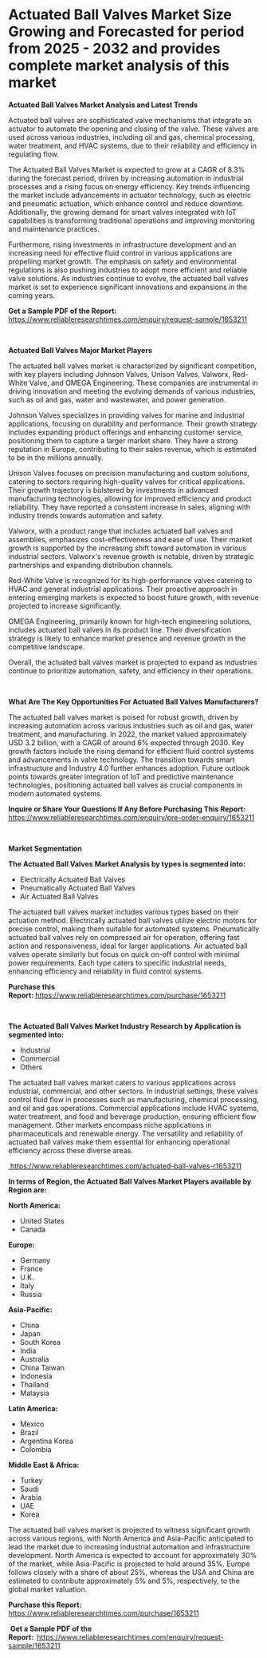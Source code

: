 <p><h1>Actuated Ball Valves Market Size Growing and Forecasted for period from 2025 - 2032 and provides complete market analysis of this market</h1></p><p><strong>Actuated Ball Valves Market Analysis and Latest Trends</strong></p>
<p><p>Actuated ball valves are sophisticated valve mechanisms that integrate an actuator to automate the opening and closing of the valve. These valves are used across various industries, including oil and gas, chemical processing, water treatment, and HVAC systems, due to their reliability and efficiency in regulating flow. </p><p>The Actuated Ball Valves Market is expected to grow at a CAGR of 8.3% during the forecast period, driven by increasing automation in industrial processes and a rising focus on energy efficiency. Key trends influencing the market include advancements in actuator technology, such as electric and pneumatic actuation, which enhance control and reduce downtime. Additionally, the growing demand for smart valves integrated with IoT capabilities is transforming traditional operations and improving monitoring and maintenance practices. </p><p>Furthermore, rising investments in infrastructure development and an increasing need for effective fluid control in various applications are propelling market growth. The emphasis on safety and environmental regulations is also pushing industries to adopt more efficient and reliable valve solutions. As industries continue to evolve, the actuated ball valves market is set to experience significant innovations and expansions in the coming years.</p></p>
<p><strong>Get a Sample PDF of the Report:&nbsp;</strong> <a href="https://www.reliableresearchtimes.com/enquiry/request-sample/1653211?utm_campaign=3148&utm_medium=2&utm_source=Github&utm_content=ia&utm_term=16042025&utm_id=actuated-ball-valves">https://www.reliableresearchtimes.com/enquiry/request-sample/1653211</a></p>
<p>&nbsp;</p>
<p><strong>Actuated Ball Valves Major Market Players</strong></p>
<p><p>The actuated ball valves market is characterized by significant competition, with key players including Johnson Valves, Unison Valves, Valworx, Red-White Valve, and OMEGA Engineering. These companies are instrumental in driving innovation and meeting the evolving demands of various industries, such as oil and gas, water and wastewater, and power generation.</p><p>Johnson Valves specializes in providing valves for marine and industrial applications, focusing on durability and performance. Their growth strategy includes expanding product offerings and enhancing customer service, positioning them to capture a larger market share. They have a strong reputation in Europe, contributing to their sales revenue, which is estimated to be in the millions annually.</p><p>Unison Valves focuses on precision manufacturing and custom solutions, catering to sectors requiring high-quality valves for critical applications. Their growth trajectory is bolstered by investments in advanced manufacturing technologies, allowing for improved efficiency and product reliability. They have reported a consistent increase in sales, aligning with industry trends towards automation and safety.</p><p>Valworx, with a product range that includes actuated ball valves and assemblies, emphasizes cost-effectiveness and ease of use. Their market growth is supported by the increasing shift toward automation in various industrial sectors. Valworx's revenue growth is notable, driven by strategic partnerships and expanding distribution channels.</p><p>Red-White Valve is recognized for its high-performance valves catering to HVAC and general industrial applications. Their proactive approach in entering emerging markets is expected to boost future growth, with revenue projected to increase significantly.</p><p>OMEGA Engineering, primarily known for high-tech engineering solutions, includes actuated ball valves in its product line. Their diversification strategy is likely to enhance market presence and revenue growth in the competitive landscape.</p><p>Overall, the actuated ball valves market is projected to expand as industries continue to prioritize automation, safety, and efficiency in their operations.</p></p>
<p>&nbsp;</p>
<p><strong>What Are The Key Opportunities For Actuated Ball Valves Manufacturers?</strong></p>
<p><p>The actuated ball valves market is poised for robust growth, driven by increasing automation across various industries such as oil and gas, water treatment, and manufacturing. In 2022, the market valued approximately USD 3.2 billion, with a CAGR of around 6% expected through 2030. Key growth factors include the rising demand for efficient fluid control systems and advancements in valve technology. The transition towards smart infrastructure and Industry 4.0 further enhances adoption. Future outlook points towards greater integration of IoT and predictive maintenance technologies, positioning actuated ball valves as crucial components in modern automated systems.</p></p>
<p><strong>Inquire or Share Your Questions If Any Before Purchasing This Report:</strong> <a href="https://www.reliableresearchtimes.com/enquiry/pre-order-enquiry/1653211?utm_campaign=3148&utm_medium=2&utm_source=Github&utm_content=ia&utm_term=16042025&utm_id=actuated-ball-valves">https://www.reliableresearchtimes.com/enquiry/pre-order-enquiry/1653211</a></p>
<p>&nbsp;</p>
<p><strong>Market Segmentation</strong></p>
<p><strong>The Actuated Ball Valves Market Analysis by types is segmented into:</strong></p>
<p><ul><li>Electrically Actuated Ball Valves</li><li>Pneumatically Actuated Ball Valves</li><li>Air Actuated Ball Valves</li></ul></p>
<p><p>The actuated ball valves market includes various types based on their actuation method. Electrically actuated ball valves utilize electric motors for precise control, making them suitable for automated systems. Pneumatically actuated ball valves rely on compressed air for operation, offering fast action and responsiveness, ideal for larger applications. Air actuated ball valves operate similarly but focus on quick on-off control with minimal power requirements. Each type caters to specific industrial needs, enhancing efficiency and reliability in fluid control systems.</p></p>
<p><strong>Purchase this Report:&nbsp;</strong><a href="https://www.reliableresearchtimes.com/purchase/1653211?utm_campaign=3148&utm_medium=2&utm_source=Github&utm_content=ia&utm_term=16042025&utm_id=actuated-ball-valves">https://www.reliableresearchtimes.com/purchase/1653211</a></p>
<p>&nbsp;</p>
<p><strong>The Actuated Ball Valves Market Industry Research by Application is segmented into:</strong></p>
<p><ul><li>Industrial</li><li>Commercial</li><li>Others</li></ul></p>
<p><p>The actuated ball valves market caters to various applications across industrial, commercial, and other sectors. In industrial settings, these valves control fluid flow in processes such as manufacturing, chemical processing, and oil and gas operations. Commercial applications include HVAC systems, water treatment, and food and beverage production, ensuring efficient flow management. Other markets encompass niche applications in pharmaceuticals and renewable energy. The versatility and reliability of actuated ball valves make them essential for enhancing operational efficiency across these diverse areas.</p></p>
<p><a href="https://www.reliableresearchtimes.com/actuated-ball-valves-r1653211?utm_campaign=3148&utm_medium=2&utm_source=Github&utm_content=ia&utm_term=16042025&utm_id=actuated-ball-valves">&nbsp;https://www.reliableresearchtimes.com/actuated-ball-valves-r1653211</a></p>
<p><strong>In terms of Region, the Actuated Ball Valves Market Players available by Region are:</strong></p>
<p>
    <p> <strong> North America: </strong>
        <ul>
            <li>United States</li>
            <li>Canada</li>
        </ul>
        </p> 
    <p> <strong> Europe: </strong>
        <ul>
            <li>Germany</li>
            <li>France</li>
            <li>U.K.</li>
            <li>Italy</li>
            <li>Russia</li>
        </ul>
        </p> 
    <p> <strong> Asia-Pacific: </strong>
        <ul>
            <li>China</li>
            <li>Japan</li>
            <li>South Korea</li>
            <li>India</li>
            <li>Australia</li>
            <li>China Taiwan</li>
            <li>Indonesia</li>
            <li>Thailand</li>
            <li>Malaysia</li>
        </ul>
        </p> 
    <p> <strong> Latin America: </strong>
        <ul>
            <li>Mexico</li>
            <li>Brazil</li>
            <li>Argentina Korea</li>
            <li>Colombia</li>
        </ul>
        </p> 
    <p> <strong> Middle East & Africa: </strong>
        <ul>
            <li>Turkey</li>
            <li>Saudi</li>
            <li>Arabia</li>
            <li>UAE</li>
            <li>Korea</li>
        </ul>
    </p>
    </p>
<p><p>The actuated ball valves market is projected to witness significant growth across various regions, with North America and Asia-Pacific anticipated to lead the market due to increasing industrial automation and infrastructure development. North America is expected to account for approximately 30% of the market, while Asia-Pacific is projected to hold around 35%. Europe follows closely with a share of about 25%, whereas the USA and China are estimated to contribute approximately 5% and 5%, respectively, to the global market valuation.</p></p>
<p><strong>Purchase this Report: </strong><a href="https://www.reliableresearchtimes.com/purchase/1653211?utm_campaign=3148&utm_medium=2&utm_source=Github&utm_content=ia&utm_term=16042025&utm_id=actuated-ball-valves">https://www.reliableresearchtimes.com/purchase/1653211</a></p>
<p>&nbsp;<strong>Get a Sample PDF of the Report:&nbsp;&nbsp;</strong><a href="https://www.reliableresearchtimes.com/enquiry/request-sample/1653211?utm_campaign=3148&utm_medium=2&utm_source=Github&utm_content=ia&utm_term=16042025&utm_id=actuated-ball-valves">https://www.reliableresearchtimes.com/enquiry/request-sample/1653211</a></p>
<p><strong></strong></p>
<p><p></p><p></p><p></p></p>